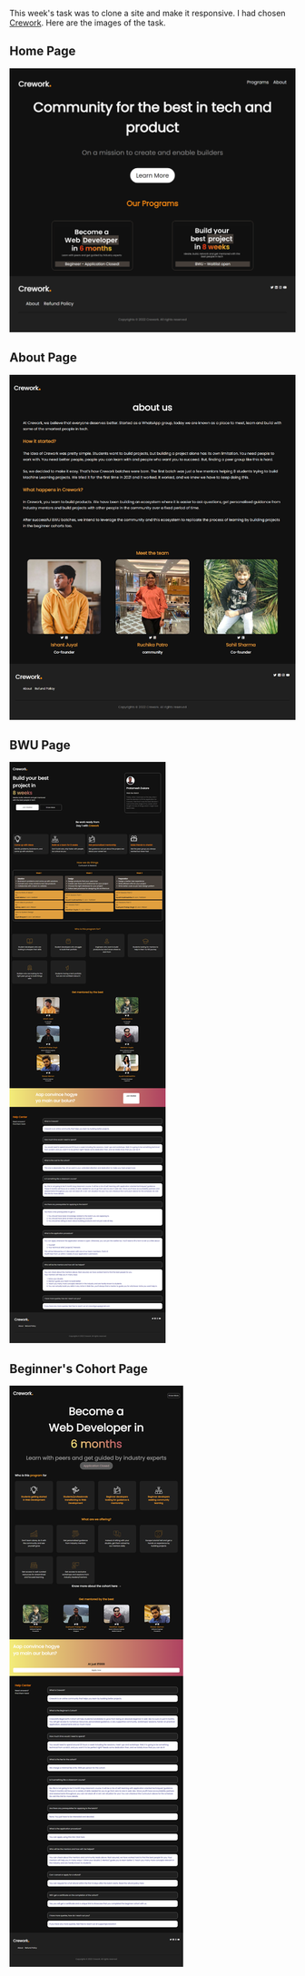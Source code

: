 This week's task was to clone a site and make it responsive. I had chosen [Crework](crework.in).
Here are the images of the task.
## Home Page
![Home Page](./Images/Home%20Page.png)
## About Page
![About Page](./Images/About%20Page.png)
## BWU Page
![BWU Page](./Images/BWU%20Page.png)
## Beginner's Cohort Page
![Beginner Page](./Images/Begineer%20Page.png)